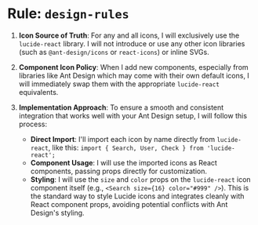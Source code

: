 # Rule: `design-rules`

1.  **Icon Source of Truth**: For any and all icons, I will exclusively use the `lucide-react` library. I will not introduce or use any other icon libraries (such as `@ant-design/icons` or `react-icons`) or inline SVGs.

2.  **Component Icon Policy**: When I add new components, especially from libraries like Ant Design which may come with their own default icons, I will immediately swap them with the appropriate `lucide-react` equivalents.

3.  **Implementation Approach**: To ensure a smooth and consistent integration that works well with your Ant Design setup, I will follow this process:
    *   **Direct Import**: I'll import each icon by name directly from `lucide-react`, like this: `import { Search, User, Check } from 'lucide-react';`
    *   **Component Usage**: I will use the imported icons as React components, passing props directly for customization.
    *   **Styling**: I will use the `size` and `color` props on the `lucide-react` icon component itself (e.g., `<Search size={16} color="#999" />`). This is the standard way to style Lucide icons and integrates cleanly with React component props, avoiding potential conflicts with Ant Design's styling. 